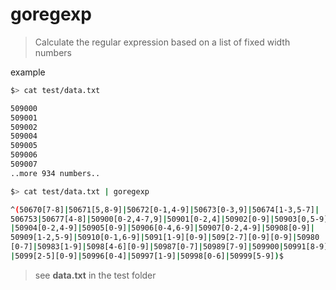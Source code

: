 # goregexp


>Calculate the regular expression based on a list of fixed width numbers

example

```sh
$> cat test/data.txt 

509000
509001
509002
509004
509005
509006
509007
..more 934 numbers..

$> cat test/data.txt | goregexp

^(50670[7-8]|50671[5,8-9]|50672[0-1,4-9]|50673[0-3,9]|50674[1-3,5-7]|
506753|50677[4-8]|50900[0-2,4-7,9]|50901[0-2,4]|50902[0-9]|50903[0,5-9]
|50904[0-2,4-9]|50905[0-9]|50906[0-4,6-9]|50907[0-2,4-9]|50908[0-9]|
50909[1-2,5-9]|50910[0-1,6-9]|5091[1-9][0-9]|509[2-7][0-9][0-9]|50980
[0-7]|50983[1-9]|5098[4-6][0-9]|50987[0-7]|50989[7-9]|509900|50991[8-9]
|5099[2-5][0-9]|50996[0-4]|50997[1-9]|50998[0-6]|50999[5-9])$
```

>see **data.txt** in the test folder
